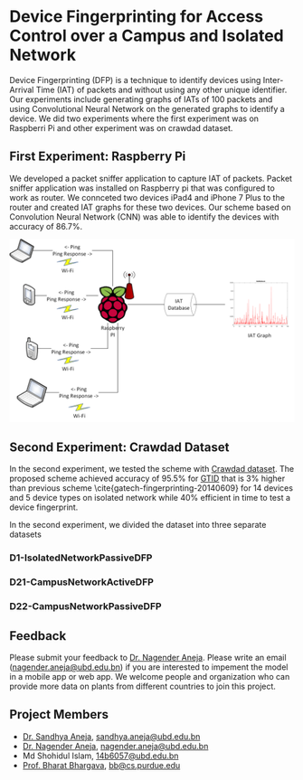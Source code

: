 # Device Fingerprinting for Access Control over a Campus and Isolated Network
Device Fingerprinting (DFP) is a technique to identify devices using Inter-Arrival Time (IAT) of packets and without using any other unique identifier. Our experiments include generating graphs of IATs of 100 packets and using Convolutional Neural Network on the generated graphs to identify a device. We did two experiments where the first experiment was on Raspberri Pi and other experiment was on crawdad dataset.

## First Experiment: Raspberry Pi
We developed a packet sniffer application to capture IAT of packets. Packet sniffer application was installed on Raspberry pi that was configured to work as router. We connceted two devices iPad4 and iPhone 7 Plus to the router and created IAT graphs for these two devices. Our scheme based on Convolution Neural Network (CNN) was able to identify the devices with accuracy of 86.7\%.

![DFP on Raspberry Pi](https://github.com/naneja/device-fingerprinting/blob/master/figs/DM2.png)

## Second Experiment: Crawdad Dataset
In the second experiment, we tested the scheme with [Crawdad dataset](https://crawdad.org/gatech/fingerprinting/20140609). The proposed scheme achieved accuracy of 95.5\% for [GTID](https://crawdad.org/gatech/fingerprinting/20140609) that is 3\% higher than previous scheme \cite{gatech-fingerprinting-20140609} for 14 devices and 5 device types on isolated network while 40\% efficient in time to test a device fingerprint.

In the second experiment, we divided the dataset into three separate datasets

### D1-IsolatedNetworkPassiveDFP


### D21-CampusNetworkActiveDFP


### D22-CampusNetworkPassiveDFP



## Feedback
Please submit your feedback to [Dr. Nagender Aneja](http://expert.ubd.edu.bn/nagender.aneja). Please write an email (nagender.aneja@ubd.edu.bn) if you are interested to impement the model in a mobile app or web app. We welcome people and organization who can provide more data on plants from different countries to join this project. 

## Project Members
*  [Dr. Sandhya Aneja](http://expert.ubd.edu.bn/sandhya.aneja), sandhya.aneja@ubd.edu.bn
*  [Dr. Nagender Aneja](http://expert.ubd.edu.bn/nagender.aneja), nagender.aneja@ubd.edu.bn
*  Md Shohidul Islam, 14b6057@ubd.edu.bn
*  [Prof. Bharat Bhargava](https://www.cs.purdue.edu/homes/bb/), bb@cs.purdue.edu
